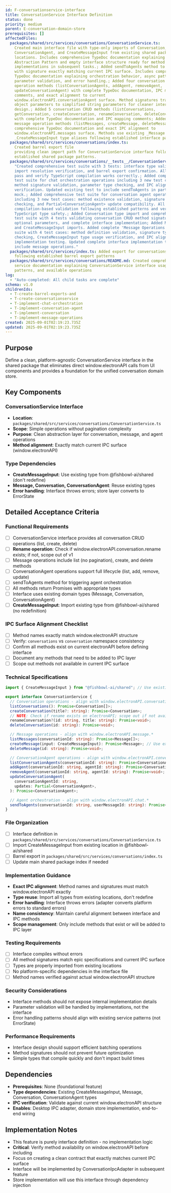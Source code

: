 ```yaml
---
id: F-conversationservice-interface
title: ConversationService Interface Definition
status: done
priority: medium
parent: E-conversation-domain-store
prerequisites: []
affectedFiles:
  packages/shared/src/services/conversations/ConversationService.ts:
    Created main interface file with type-only imports of Conversation, Message,
    ConversationAgent, and CreateMessageInput from existing shared package
    locations. Includes comprehensive TypeDoc documentation explaining Platform
    Abstraction Pattern and empty interface structure ready for method
    implementations in subsequent tasks.; Added sendToAgents method to interface
    with signature exactly matching current IPC surface. Includes comprehensive
    TypeDoc documentation explaining orchestration behavior, async pattern,
    parameter validation, and error handling.; Added four conversation agent
    operation methods (listConversationAgents, addAgent, removeAgent,
    updateConversationAgent) with complete TypeDoc documentation, IPC mapping
    comments, and exact alignment to current
    window.electronAPI.conversationAgent surface. Method signatures transform
    object parameters to simplified string parameters for cleaner interface
    design.; Added 5 conversation CRUD methods (listConversations,
    getConversation, createConversation, renameConversation, deleteConversation)
    with complete TypeDoc documentation and IPC mapping comments; Added three
    message operation methods (listMessages, createMessage, deleteMessage) with
    comprehensive TypeDoc documentation and exact IPC alignment to
    window.electronAPI.messages surface. Methods use existing _Message and
    _CreateMessageInput type aliases following established interface patterns.
  packages/shared/src/services/conversations/index.ts:
    Created barrel export file
    providing clean import path for ConversationService interface following
    established shared package patterns.
  packages/shared/src/services/conversations/__tests__/ConversationService.test.ts:
    "Created comprehensive test suite with 3 tests: interface type validation,
    import resolution verification, and barrel export confirmation. All tests
    pass and verify TypeScript compilation works correctly.; Added comprehensive
    test suite for chat orchestration operations including 3 new test cases:
    method signature validation, parameter type checking, and IPC alignment
    verification. Updated existing test to include sendToAgents in partial
    mock.; Added comprehensive test suite for conversation agent operations
    including 3 new test cases: method existence validation, signature type
    checking, and Partial<ConversationAgent> update compatibility. All tests use
    compilation-based validation following established patterns and verify
    TypeScript type safety.; Added Conversation type import and comprehensive
    test suite with 4 tests validating conversation CRUD method signatures,
    optional parameters, and complete interface implementation; Added Message
    and CreateMessageInput imports. Added complete 'Message Operations' test
    suite with 4 test cases: method definition validation, signature type
    checking, CreateMessageInput type usage verification, and IPC alignment
    implementation testing. Updated complete interface implementation test to
    include message operations."
  packages/shared/src/services/index.ts: Added export for conversations service
    following established barrel export patterns
  packages/shared/src/services/conversations/README.md: Created comprehensive
    service documentation explaining ConversationService interface usage, import
    patterns, and available operations
log:
  - "Auto-completed: All child tasks are complete"
schema: v1.0
childrenIds:
  - T-create-barrel-exports-and
  - T-create-conversationservice
  - T-implement-chat-orchestration
  - T-implement-conversation-agent
  - T-implement-conversation
  - T-implement-message-operations
created: 2025-09-01T02:19:23.735Z
updated: 2025-09-01T02:19:23.735Z
---
```


## Purpose

Define a clean, platform-agnostic ConversationService interface in the shared package that eliminates direct window.electronAPI calls from UI components and provides a foundation for the unified conversation domain store.

## Key Components

### ConversationService Interface

- **Location**: `packages/shared/src/services/conversations/ConversationService.ts`
- **Scope**: Simple operations without pagination complexity
- **Purpose**: Clean abstraction layer for conversation, message, and agent operations
- **Method alignment**: Exactly match current IPC surface (window.electronAPI)

### Type Dependencies

- **CreateMessageInput**: Use existing type from @fishbowl-ai/shared (don't redefine)
- **Message, Conversation, ConversationAgent**: Reuse existing types
- **Error handling**: Interface throws errors; store layer converts to ErrorState

## Detailed Acceptance Criteria

### Functional Requirements

- [ ] ConversationService interface provides all conversation CRUD operations (list, create, delete)
- [ ] **Rename operation**: Check if window.electronAPI.conversation.rename exists; if not, scope out of v1
- [ ] Message operations include list (no pagination), create, and delete methods
- [ ] ConversationAgent operations support full lifecycle (list, add, remove, update)
- [ ] sendToAgents method for triggering agent orchestration
- [ ] All methods return Promises with appropriate types
- [ ] Interface uses existing domain types (Message, Conversation, ConversationAgent)
- [ ] **CreateMessageInput**: Import existing type from @fishbowl-ai/shared (no redefinition)

### IPC Surface Alignment Checklist

- [ ] Method names exactly match window.electronAPI structure
- [ ] Verify: `conversations` vs `conversation` namespace consistency
- [ ] Confirm all methods exist on current electronAPI before defining interface
- [ ] Document any methods that need to be added to IPC layer
- [ ] Scope out methods not available in current IPC surface

### Technical Specifications

```typescript
import { CreateMessageInput } from "@fishbowl-ai/shared"; // Use existing type

export interface ConversationService {
  // Conversation operations - align with window.electronAPI.conversation.*
  listConversations(): Promise<Conversation[]>;
  createConversation(title?: string): Promise<Conversation>;
  // NOTE: Check if rename exists on electronAPI; scope out if not available
  renameConversation?(id: string, title: string): Promise<void>;
  deleteConversation(id: string): Promise<void>;

  // Message operations - align with window.electronAPI.message.*
  listMessages(conversationId: string): Promise<Message[]>;
  createMessage(input: CreateMessageInput): Promise<Message>; // Use existing type
  deleteMessage(id: string): Promise<void>;

  // ConversationAgent operations - align with window.electronAPI.conversationAgent.*
  listConversationAgents(conversationId: string): Promise<ConversationAgent[]>;
  addAgent(conversationId: string, agentId: string): Promise<ConversationAgent>;
  removeAgent(conversationId: string, agentId: string): Promise<void>;
  updateConversationAgent(
    conversationAgentId: string,
    updates: Partial<ConversationAgent>,
  ): Promise<ConversationAgent>;

  // Agent orchestration - align with window.electronAPI.chat.*
  sendToAgents(conversationId: string, userMessageId: string): Promise<void>;
}
```

### File Organization

- [ ] Interface definition in `packages/shared/src/services/conversations/ConversationService.ts`
- [ ] Import CreateMessageInput from existing location in @fishbowl-ai/shared
- [ ] Barrel export in `packages/shared/src/services/conversations/index.ts`
- [ ] Update main shared package index if needed

### Implementation Guidance

- **Exact IPC alignment**: Method names and signatures must match window.electronAPI exactly
- **Type reuse**: Import all types from existing locations, don't redefine
- **Error handling**: Interface throws errors (adapter converts platform errors to standard errors)
- **Name consistency**: Maintain careful alignment between interface and IPC methods
- **Scope management**: Only include methods that exist or will be added to IPC layer

### Testing Requirements

- [ ] Interface compiles without errors
- [ ] All method signatures match epic specifications and current IPC surface
- [ ] Types are properly imported from existing locations
- [ ] No platform-specific dependencies in the interface file
- [ ] Method names verified against actual window.electronAPI structure

### Security Considerations

- Interface methods should not expose internal implementation details
- Parameter validation will be handled by implementations, not the interface
- Error handling patterns should align with existing service patterns (not ErrorState)

### Performance Requirements

- Interface design should support efficient batching operations
- Method signatures should not prevent future optimization
- Simple types that compile quickly and don't impact build times

## Dependencies

- **Prerequisites**: None (foundational feature)
- **Type dependencies**: Existing CreateMessageInput, Message, Conversation, ConversationAgent types
- **IPC verification**: Validate against current window.electronAPI structure
- **Enables**: Desktop IPC adapter, domain store implementation, end-to-end wiring

## Implementation Notes

- This feature is purely interface definition - no implementation logic
- **Critical**: Verify method availability on window.electronAPI before including
- Focus on creating a clean contract that exactly matches current IPC surface
- Interface will be implemented by ConversationIpcAdapter in subsequent feature
- Store implementation will use this interface through dependency injection
